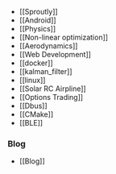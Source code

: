 
 * [[Sproutly]]
 * [[Android]]
 * [[Physics]]
 * [[Non-linear optimization]]
 * [[Aerodynamics]]
 * [[Web Development]]
 * [[docker]]
 * [[kalman_filter]]
 * [[linux]]
 * [[Solar RC Airpline]]
 * [[Options Trading]]
 * [[Dbus]]
 * [[CMake]]
 * [[BLE]]


### Blog
 * [[Blog]]
